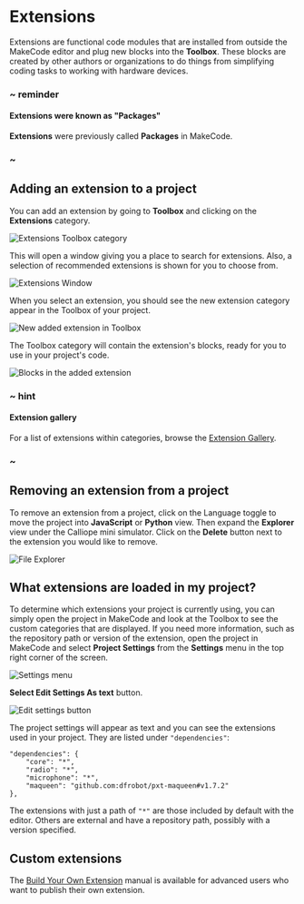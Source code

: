 # Extensions

Extensions are functional code modules that are installed from outside the MakeCode editor and plug new blocks into the **Toolbox**. These blocks are created by other authors or organizations to do things from simplifying coding tasks to working with hardware devices.

### ~ reminder

#### Extensions were known as "Packages"

**Extensions** were previously called **Packages** in MakeCode.

### ~

## Adding an extension to a project

You can add an extension by going to **Toolbox** and clicking on the **Extensions** category.

![Extensions Toolbox category](/static/extensions/toolbox-category.png)

This will open a window giving you a place to search for extensions. Also, a selection of recommended extensions is shown for you to choose from.

![Extensions Window](/static/extensions/extensions-window.gif)

When you select an extension, you should see the new extension category appear in the Toolbox of your project.

![New added extension in Toolbox](/static/extensions/new-extension.png)

The Toolbox category will contain the extension's blocks, ready for you to use in your project's code.

![Blocks in the added extension](/static/extensions/extension-blocks.png)

### ~ hint

#### Extension gallery

For a list of extensions within categories, browse the [Extension Gallery](/extensions/extension-gallery).

### ~

## Removing an extension from a project

To remove an extension from a project, click on the Language toggle to move the project into **JavaScript** or **Python** view. Then expand the **Explorer** view under the Calliope mini simulator. Click on the **Delete** button next to the extension you would like to remove.

![File Explorer](/static/extensions/file-explorer.png)

## What extensions are loaded in my project?

To determine which extensions your project is currently using, you can simply open the project in MakeCode and look at the Toolbox to see the custom categories that are displayed. If you need more information, such as the repository path or version of the extension, open the project in MakeCode and select **Project Settings** from the **Settings** menu in the top right corner of the screen.

![Settings menu](/static/extensions/settings-menu.png)

**Select Edit Settings As text** button.

![Edit settings button](/static/extensions/edit-settings-button.png)

The project settings will appear as text and you can see the extensions used in your project. They are listed under `"dependencies"`:

```
"dependencies": {
    "core": "*",
    "radio": "*",
    "microphone": "*",
    "maqueen": "github.com:dfrobot/pxt-maqueen#v1.7.2"
},
```

The extensions with just a path of `"*"` are those included by default with the editor. Others are external and have a repository path, possibly with a version specified.

## Custom extensions

The [Build Your Own Extension](https://makecode.com/extensions/getting-started) manual is available for advanced users who want to publish their own extension. 
